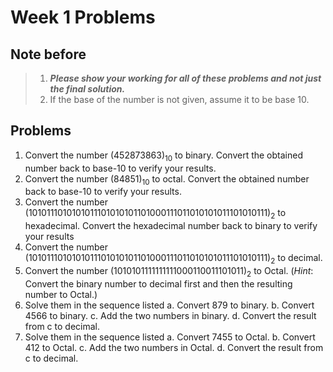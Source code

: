# Week 1 Problems

## Note before

> 1. ***Please show your working for all of these problems and not just the final solution.***
> 2. If the base of the number is not given, assume it to be base 10.

## Problems

1. Convert the number $(452873863)_{10}$ to binary. Convert the obtained number back to base-10 to verify your results.
2. Convert the number $(84851)_{10}$ to octal. Convert the obtained number back to base-10 to verify your results.
3. Convert the number $(1010111010101011101010101101000111011010101011101010111)_2$ to hexadecimal. Convert the hexadecimal number back to binary to verify your results
4. Convert the number $(1010111010101011101010101101000111011010101011101010111)_2$ to decimal.
5. Convert the number $(1010101111111111000110011101011)_2$ to Octal. (*Hint*: Convert the binary number to decimal first and then the resulting number to Octal.)
6. Solve them in the sequence listed
    a. Convert 879 to binary.
    b. Convert 4566 to binary.
    c. Add the two numbers in binary.
    d. Convert the result from c to decimal.
7. Solve them in the sequence listed
    a. Convert 7455 to Octal.
    b. Convert 412 to Octal.
    c. Add the two numbers in Octal.
    d. Convert the result from c to decimal.
